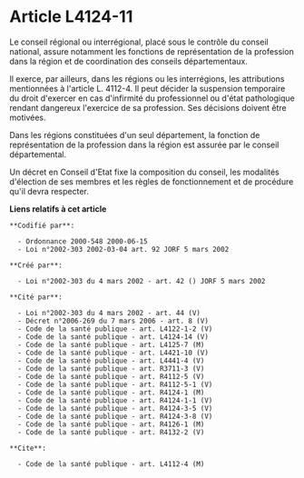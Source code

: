 # Article L4124-11

Le conseil régional ou interrégional, placé sous le contrôle du conseil national, assure notamment les fonctions de
représentation de la profession dans la région et de coordination des conseils départementaux.

Il exerce, par ailleurs, dans les régions ou les interrégions, les attributions mentionnées à l'article L. 4112-4. Il peut
décider la suspension temporaire du droit d'exercer en cas d'infirmité du professionnel ou d'état pathologique rendant
dangereux l'exercice de sa profession. Ses décisions doivent être motivées.

Dans les régions constituées d'un seul département, la fonction de représentation de la profession dans la région est assurée
par le conseil départemental.

Un décret en Conseil d'Etat fixe la composition du conseil, les modalités d'élection de ses membres et les règles de
fonctionnement et de procédure qu'il devra respecter.

**Liens relatifs à cet article**

	**Codifié par**:

	  - Ordonnance 2000-548 2000-06-15
	  - Loi n°2002-303 2002-03-04 art. 92 JORF 5 mars 2002

	**Créé par**:

	  - Loi n°2002-303 du 4 mars 2002 - art. 42 () JORF 5 mars 2002

	**Cité par**:

	  - Loi n°2002-303 du 4 mars 2002 - art. 44 (V)
	  - Décret n°2006-269 du 7 mars 2006 - art. 8 (V)
	  - Code de la santé publique - art. L4122-1-2 (V)
	  - Code de la santé publique - art. L4124-14 (V)
	  - Code de la santé publique - art. L4125-7 (M)
	  - Code de la santé publique - art. L4421-10 (V)
	  - Code de la santé publique - art. L4441-4 (V)
	  - Code de la santé publique - art. R3711-3 (V)
	  - Code de la santé publique - art. R4112-5 (V)
	  - Code de la santé publique - art. R4112-5-1 (V)
	  - Code de la santé publique - art. R4124-1 (M)
	  - Code de la santé publique - art. R4124-1-1 (V)
	  - Code de la santé publique - art. R4124-3-5 (V)
	  - Code de la santé publique - art. R4124-3-8 (V)
	  - Code de la santé publique - art. R4126-1 (M)
	  - Code de la santé publique - art. R4132-2 (V)

	**Cite**:

	  - Code de la santé publique - art. L4112-4 (M)
